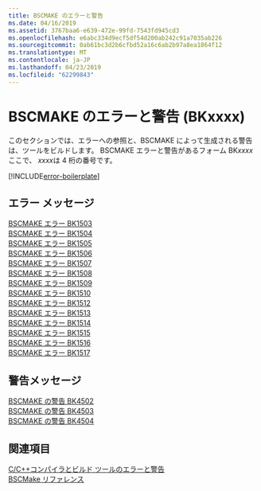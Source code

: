 ```yaml
---
title: BSCMAKE のエラーと警告
ms.date: 04/16/2019
ms.assetid: 3767baa6-e639-472e-99fd-7543fd945cd3
ms.openlocfilehash: e6abc334d9ecf5df54d200ab242c91a7035ab226
ms.sourcegitcommit: 0ab61bc3d2b6cfbd52a16c6ab2b97a8ea1864f12
ms.translationtype: MT
ms.contentlocale: ja-JP
ms.lasthandoff: 04/23/2019
ms.locfileid: "62299843"
---
```

# <a name="bscmake-errors-and-warnings-bkxxxx"></a>BSCMAKE のエラーと警告 (BKxxxx)

このセクションでは、エラーへの参照と、BSCMAKE によって生成される警告は、ツールをビルドします。 BSCMAKE エラーと警告があるフォーム BK*xxxx*ここで、 *xxxx*は 4 桁の番号です。

[!INCLUDE[error-boilerplate](../../error-messages/includes/error-boilerplate.md)]

## <a name="error-messages"></a>エラー メッセージ

[BSCMAKE エラー BK1503](bscmake-error-bk1503.md) \
[BSCMAKE エラー BK1504](bscmake-error-bk1504.md) \
[BSCMAKE エラー BK1505](bscmake-error-bk1505.md) \
[BSCMAKE エラー BK1506](bscmake-error-bk1506.md) \
[BSCMAKE エラー BK1507](bscmake-error-bk1507.md) \
[BSCMAKE エラー BK1508](bscmake-error-bk1508.md) \
[BSCMAKE エラー BK1509](bscmake-error-bk1509.md) \
[BSCMAKE エラー BK1510](bscmake-error-bk1510.md) \
[BSCMAKE エラー BK1512](bscmake-error-bk1512.md) \
[BSCMAKE エラー BK1513](bscmake-error-bk1513.md) \
[BSCMAKE エラー BK1514](bscmake-error-bk1514.md) \
[BSCMAKE エラー BK1515](bscmake-error-bk1515.md) \
[BSCMAKE エラー BK1516](bscmake-error-bk1516.md) \
[BSCMAKE エラー BK1517](bscmake-error-bk1517.md)

## <a name="warning-messages"></a>警告メッセージ

[BSCMAKE の警告 BK4502](bscmake-warning-bk4502.md) \
[BSCMAKE の警告 BK4503](bscmake-warning-bk4503.md) \
[BSCMAKE の警告 BK4504](bscmake-warning-bk4504.md)

## <a name="see-also"></a>関連項目

[C/C++コンパイラとビルド ツールのエラーと警告](../compiler-errors-1/c-cpp-build-errors.md) \
[BSCMake リファレンス](../../build/reference/bscmake-reference.md)
